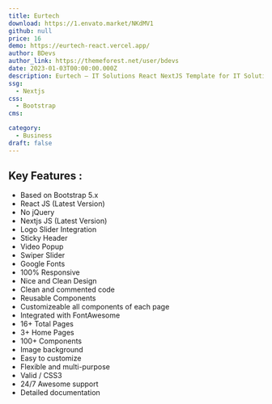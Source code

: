 ```yaml
---
title: Eurtech
download: https://1.envato.market/NKdMV1
github: null
price: 16
demo: https://eurtech-react.vercel.app/
author: BDevs
author_link: https://themeforest.net/user/bdevs
date: 2023-01-03T00:00:00.000Z
description: Eurtech – IT Solutions React NextJS Template for IT Solutions & Technology sites.
ssg:
  - Nextjs
css:
  - Bootstrap
cms:

category:
  - Business
draft: false
---
```

## Key Features :

- Based on Bootstrap 5.x
- React JS (Latest Version)
- No jQuery
- Nextjs JS (Latest Version)
- Logo Slider Integration
- Sticky Header
- Video Popup
- Swiper Slider
- Google Fonts
- 100% Responsive
- Nice and Clean Design
- Clean and commented code
- Reusable Components
- Customizeable all components of each page
- Integrated with FontAwesome
- 16+ Total Pages
- 3+ Home Pages
- 100+ Components
- Image background
- Easy to customize
- Flexible and multi-purpose
- Valid / CSS3
- 24/7 Awesome support
- Detailed documentation
